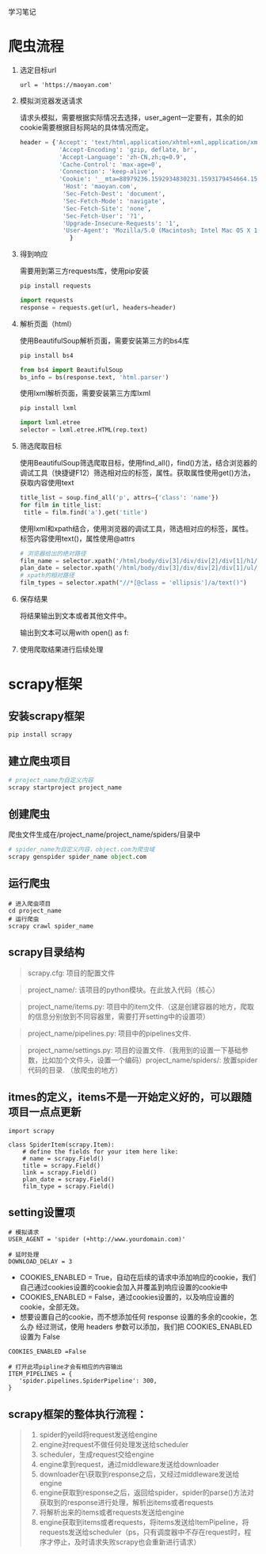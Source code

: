 学习笔记

# 爬虫流程

1. 选定目标url

   `url = 'https://maoyan.com'`

2. 模拟浏览器发送请求

   请求头模拟，需要根据实际情况去选择，user_agent一定要有，其余的如cookie需要根据目标网站的具体情况而定。

   ```python
   header = {'Accept': 'text/html,application/xhtml+xml,application/xml;q=0.9,image/webp,image/apng,*/*;q=0.8,application/signed-exchange;v=b3;q=0.9',
              'Accept-Encoding': 'gzip, deflate, br',
              'Accept-Language': 'zh-CN,zh;q=0.9',
              'Cache-Control': 'max-age=0',
              'Connection': 'keep-alive',
              'Cookie': '__mta=88979236.1592934830231.1593179454664.1593179944446.12; uuid_n_v=v1; 	   uuid=7DA319E0B57A11EA8B56A5EC695B0A73B85FF15367D047B28AD8D931299AD0E5;    _csrf=ac96431f26ee6d80a515e9299d2e0ed4dfba7aea034783756cfda03598e11acd; _lx_utm=utm_source%3DBaidu%26utm_medium%3Dorganic; _lxsdk_cuid=172e2509038c8-02e1b51b408629-31607402-fa000-172e2509038c8; _lxsdk=7DA319E0B57A11EA8B56A5EC695B0A73B85FF15367D047B28AD8D931299AD0E5; mojo-uuid=f875e2f935eac06342b889479fe44b9e; Hm_lvt_703e94591e87be68cc8da0da7cbd0be2=1592934830,1593012758,1593110954; mojo-session-id={"id":"a9b0bba94a952b945a38da0671189f7d","time":1593179443240}; __mta=88979236.1592934830231.1593179454664.1593179459207.12; mojo-trace-id=6; Hm_lpvt_703e94591e87be68cc8da0da7cbd0be2=1593179944; _lxsdk_s=172f0e51112-771-85d-704%7C%7C7',
               'Host': 'maoyan.com',
               'Sec-Fetch-Dest': 'document',
               'Sec-Fetch-Mode': 'navigate',
               'Sec-Fetch-Site': 'none',
               'Sec-Fetch-User': '?1',
               'Upgrade-Insecure-Requests': '1',
               'User-Agent': 'Mozilla/5.0 (Macintosh; Intel Mac OS X 10_15_5) AppleWebKit/537.36 (KHTML, like Gecko) Chrome/83.0.4103.106 Safari/537.36'
                 }
   ```

3. 得到响应

   需要用到第三方requests库，使用pip安装

   ```python
   pip install requests
   ```

   ```python
   import requests
   response = requests.get(url, headers=header)
   ```

   

4. 解析页面（html）

   使用BeautifulSoup解析页面，需要安装第三方的bs4库

   ```python
   pip install bs4
   ```

   ```python
   from bs4 import BeautifulSoup
   bs_info = bs(response.text, 'html.parser')
   ```

   使用lxml解析页面，需要安装第三方库lxml

   ```python
   pip install lxml
   ```

   ```python
   import lxml.etree
   selector = lxml.etree.HTML(rep.text)
   ```

5. 筛选爬取目标

   使用BeautifulSoup筛选爬取目标，使用find_all()，find()方法，结合浏览器的调试工具（快捷键F12）筛选相对应的标签，属性。获取属性使用get()方法，获取内容使用text

   ```python
   title_list = soup.find_all('p', attrs={'class': 'name'})
   for film in title_list:
   	title = film.find('a').get('title')
   ```

   使用lxml和xpath结合，使用浏览器的调试工具，筛选相对应的标签，属性。标签内容使用text()，属性使用@attrs

   ```python
   # 浏览器给出的绝对路径
   film_name = selector.xpath('/html/body/div[3]/div/div[2]/div[1]/h1/text()')
   plan_date = selector.xpath('/html/body/div[3]/div/div[2]/div[1]/ul/li[3]/text()')
   # xpath的相对路径
   film_types = selector.xpath("//*[@class = 'ellipsis']/a/text()")
   ```

6. 保存结果

   将结果输出到文本或者其他文件中。

   输出到文本可以用with open() as f:

7. 使用爬取结果进行后续处理

# scrapy框架

## 安装scrapy框架
```python
pip install scrapy
```
## 建立爬虫项目
```python
# project_name为自定义内容
scrapy startproject project_name
```
## 创建爬虫

爬虫文件生成在/project_name/project_name/spiders/目录中
```python
# spider_name为自定义内容，object.com为爬虫域
scrapy genspider spider_name object.com
```
## 运行爬虫
```
# 进入爬虫项目
cd project_name
# 运行爬虫
scrapy crawl spider_name
```

## scrapy目录结构
>scrapy.cfg: 项目的配置文件

>project_name/: 该项目的python模块。在此放入代码（核心）

>project_name/items.py: 项目中的item文件.（这是创建容器的地方，爬取的信息分别放到不同容器里，需要打开setting中的设置项）

>project_name/pipelines.py: 项目中的pipelines文件.

>project_name/settings.py: 项目的设置文件.（我用到的设置一下基础参数，比如加个文件头，设置一个编码）project_name/spiders/: 放置spider代码的目录. （放爬虫的地方）

## itmes的定义，items不是一开始定义好的，可以跟随项目一点点更新

```
import scrapy

class SpiderItem(scrapy.Item):
    # define the fields for your item here like:
    # name = scrapy.Field()
    title = scrapy.Field()
    link = scrapy.Field()
    plan_date = scrapy.Field()
    film_type = scrapy.Field()
```
## setting设置项
```
# 模拟请求
USER_AGENT = 'spider (+http://www.yourdomain.com)'
```
```
# 延时处理
DOWNLOAD_DELAY = 3
```
- COOKIES_ENABLED = True，自动在后续的请求中添加响应的cookie，我们自己通过cookies设置的cookie会加入并覆盖到响应设置的cookie中
- COOKIES_ENABLED = False，通过cookies设置的，以及响应设置的cookie，全部无效。
- 想要设置自己的cookie，而不想添加任何 response 设置的多余的cookie，怎么办
经过测试，使用 headers 参数可以添加，我们把 COOKIES_ENABLED 设置为 False
```
COOKIES_ENABLED =False
```
```
# 打开此项pipline才会有相应的内容输出
ITEM_PIPELINES = {
   'spider.pipelines.SpiderPipeline': 300,
}
```
## scrapy框架的整体执行流程：
>1. spider的yeild将request发送给engine
>2. engine对request不做任何处理发送给scheduler
>3. scheduler，生成request交给engine
>4. engine拿到request，通过middleware发送给downloader
>5. downloader在\获取到response之后，又经过middleware发送给engine
>6. engine获取到response之后，返回给spider，spider的parse()方法对获取到的response进行处理，解析出items或者requests
>7. 将解析出来的items或者requests发送给engine
>8. engine获取到items或者requests，将items发送给ItemPipeline，将requests发送给scheduler（ps，只有调度器中不存在request时，程序才停止，及时请求失败scrapy也会重新进行请求）
